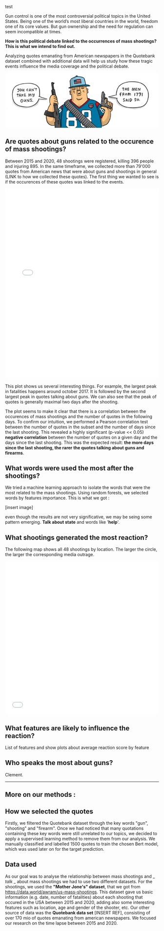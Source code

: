 <head>
 <style>
    
  .main-content {max-width: 100%;}
  .large_content {max-width:100%;}
  
  .page-header {
  color: #ffffff;
  text-align: center;
  background-color: #870000;
  background-image: url("background.jpg");
  
  @include large {
    padding: 5rem 6rem;
  }

  @include medium {
    padding: 3rem 4rem;
  }

  @include small {
    padding: 2rem 1rem;
  }
}
   
 </style>
</head>

test

Gun control is one of the most controversial political topics in the United States. Being one of the world’s most liberal countries in the world, freedom one of its core values. But gun ownership and the need for regulation can seem incompatible at times.

**How is this political debate linked to the occurrences of mass shootings? This is what we intend to find out.**

Analyzing quotes emanating from American newspapers in the Quotebank dataset combined with additional data will help us study how these tragic events influence the media coverage and the political debate. 

![](guns_comic.gif)

## Are quotes about guns related to the occurence of mass shootings?

Between 2015 and 2020, 48 shootings were registered, killing 396 people and injuring 895. In the same timeframe, we collected more than 79'000 quotes from American news that were about guns and shootings in general (LINK to how we collected these quotes). The first thing we wanted to see is if the occurences of these quotes was linked to the events.

<iframe src="time_fatalities.html" width="100%" height=620 frameBorder="0"></iframe>

This plot shows us several interesting things. For example, the largest peak in fatalities happens around october 2017. It is followed by the second largest peak in quotes talking about guns. We can also see that the peak of quotes is generally maximal two days after the shooting.

The plot seems to make it clear that there is a correlation between the occurences of mass shootings and the number of quotes in the following days. To confirm our intuition, we performed a Pearson correlation test between the number of quotes in the subset and the number of days since the last shooting. This revealed a highly significant (p-value << 0.05) **negative correlation** between the number of quotes on a given day and the days since the last shooting. This was the expected result: **the more days since the last shooting, the rarer the quotes talking about guns and firearms**.

## What words were used the most after the shootings?

We tried a machine learning approach to isolate the words that were the most related to the mass shootings. Using random forests, we selected words by features importance. This is what we got : 

[insert image]

even though the results are not very significative, we may be seing some pattern emerging. **Talk about state** and words like '**help**'. 

## What shootings generated the most reaction?

The following map shows all 48 shootings by location. The larger the circle, the larger the corresponding media outrage.
<iframe src="map.html" width="100%" height=500 frameBorder="0"></iframe>

## What features are likely to influence the reaction?

List of features and show plots about average reaction score by feature

## Who speaks the most about guns?

Clement.

----

## More on our methods : 

## How we selected the quotes
Firstly, we filtered the Quotebank dataset through the key words "gun", "shooting" and "firearm".
Once we had noticed that many quotations containing these key words were still unrelated to our topics, we decided to apply a supervised learning method to remove them from our analysis. We manually classified and labelled 1500 quotes to train the chosen Bert model, which was used later on for the target prediction.

## Data used
As our goal was to analyse the relationship between mass shootings and _ _talk_ _ about mass shootings we had to use two different datasets. For the shootings, we used the **"Mother Jone's" dataset**, that we got from https://data.world/awram/us-mass-shootings. This dataset gave us basic information (e.g. date, number of fatalities) about each shooting that occured in the USA between 2015 and 2020, adding also some interesting features such as location, age and gender of the shooter, etc. Our other source of data was the **Quotebank data set** [INSERT REF], consisting of over 170 mio of quotes emanating from american newspapers. We focused our research on the time lapse between 2015 and 2020.

